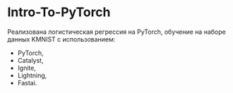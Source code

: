 # Intro-To-PyTorch

Реализована логистическая регрессия на PyTorch, обучение на наборе данных KMNIST с использованием:

- PyTorch,
- Catalyst,
- Ignite,
- Lightning,
- Fastai.
